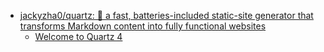 - [jackyzha0/quartz: 🌱 a fast, batteries-included static-site generator that transforms Markdown content into fully functional websites](https://github.com/jackyzha0/quartz)
	- [Welcome to Quartz 4](https://quartz.jzhao.xyz/)
